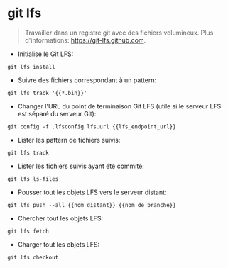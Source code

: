 # git lfs

> Travailler dans un registre git avec des fichiers volumineux.
> Plus d'informations: <https://git-lfs.github.com>.

- Initialise le Git LFS:

`git lfs install`

- Suivre des fichiers correspondant à un pattern:

`git lfs track '{{*.bin}}'`

- Changer l'URL du point de terminaison Git LFS (utile si le serveur LFS est séparé du serveur Git):

`git config -f .lfsconfig lfs.url {{lfs_endpoint_url}}`

- Lister les pattern de fichiers suivis:

`git lfs track`

- Lister les fichiers suivis ayant été commité:

`git lfs ls-files`

- Pousser tout les objets LFS vers le serveur distant:

`git lfs push --all {{nom_distant}} {{nom_de_branche}}`

- Chercher tout les objets LFS:

`git lfs fetch`

- Charger tout les objets LFS:

`git lfs checkout`
